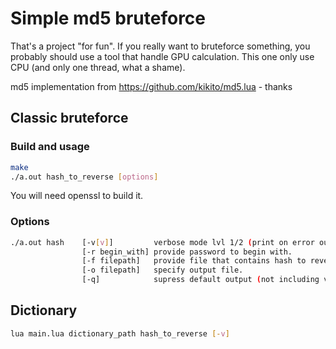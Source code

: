 # Simple md5 bruteforce

That's a project "for fun". If you really want to bruteforce something, you probably should use a tool that handle GPU calculation. This one only use CPU (and only one thread, what a shame).

md5 implementation from https://github.com/kikito/md5.lua - thanks

## Classic bruteforce

### Build and usage
```BASH
make
./a.out hash_to_reverse [options]
```
You will need openssl to build it.

### Options
```BASH
./a.out hash    [-v[v]]         verbose mode lvl 1/2 (print on error output).
                [-r begin_with] provide password to begin with.
                [-f filepath]   provide file that contains hash to reverse.
                [-o filepath]   specify output file.
                [-q]            supress default output (not including verbose and file output).
```

## Dictionary

```BASH
lua main.lua dictionary_path hash_to_reverse [-v]
```
